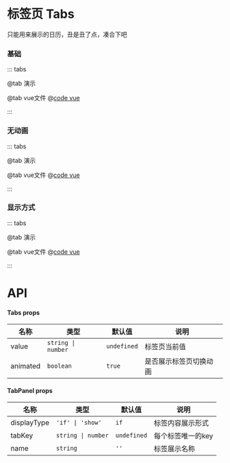 # 标签页 Tabs

只能用来展示的日历，丑是丑了点，凑合下吧

### 基础

::: tabs

@tab 演示
<TabsDemo1></TabsDemo1>

@tab vue文件
@[code vue](TabsDemo1.vue)

:::

### 无动画

::: tabs

@tab 演示
<TabsDemo2></TabsDemo2>

@tab vue文件
@[code vue](TabsDemo2.vue)

:::

### 显示方式

::: tabs

@tab 演示
<TabsDemo3></TabsDemo3>

@tab vue文件
@[code vue](TabsDemo3.vue)

:::

# API
#### Tabs props
| 名称    | 类型                 | 默认值         | 说明          |
|-------|--------------------|-------------|-------------|
| value | `string \| number` | `undefined` | 标签页当前值      |
| animated | `boolean`          | `true`      | 是否展示标签页切换动画 |

#### TabPanel props
| 名称    | 类型             | 默认值         | 说明         |
|-------|----------------|-------------|------------|
| displayType | `'if' \| 'show'` | `if`        | 标签内容展示形式   |
| tabKey | `string \| number` | `undefined` | 每个标签唯一的key |
| name | `string` | `''` | 标签展示名称     |

